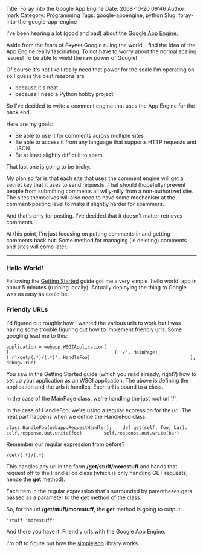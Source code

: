 Title: Foray into the Google App Engine
Date: 2008-10-20 09:46
Author: mark
Category: Programming
Tags: google-appengine, python
Slug: foray-into-the-google-app-engine

I've been hearing a lot (good and bad) about the [Google App Engine][].



Aside from the fears of ~~Skynet~~ Google ruling the world, I find the
idea of the App Engine really fascinating. To not have to worry about
the normal scaling issues! To be able to wield the raw power of Google!



Of course it's not like I really need that power for the scale I'm
operating on so I guess the best reasons are



-   because it's neat
-   because I need a Python hobby project



So I've decided to write a comment engine that uses the App Engine for
the back end.



Here are my goals:



-   Be able to use it for comments across multiple sites
-   Be able to access it from any language that supports HTTP requests
    and JSON.
-   Be at least slightly difficult to spam.



That last one is going to be tricky.



My plan so far is that each site that uses the comment engine will get a
secret key that it uses to send requests. That should (hopefully)
prevent people from submitting comments all willy-nilly from a
non-authorized site. The sites themselves will also need to have some
mechanism at the comment-posting level to make it slightly harder for
spammers.



And that's only for posting. I've decided that it doesn't matter
retrieves comments.



At this point, I'm just focusing on putting comments in and getting
comments back out. Some method for managing (ie deleting) comments and
sites will come later.



* * * * *



### Hello World!



Following the [Getting Started][] guide got me a very simple 'hello
world' app in about 5 minutes (running locally). Actually deploying the
thing to Google was as easy as could be.



### Friendly URLs



I'd figured out roughly how I wanted the various urls to work but I was
having some trouble figuring out how to implement friendly urls. Some
googling lead me to this:




~~~~ {.python name="code"}
application = webapp.WSGIApplication(                                     [                                       ( '/', MainPage),                                       ( r'/get/(.*)/(.*)', HandleFoo)                                     ], debug=True)
~~~~



You saw in the Getting Started guide (which you read already, right?)
how to set up your application as an WSGI application. The above is
defining the application and the urls it handles. Each url is bound to a
class.



In the case of the MainPage class, we're handling the just root url '/'.



In the case of HandleFoo, we're using a regular expression for the url.
The neat part happens when we define the HandleFoo class.




~~~~ {.python name="code"}
class HandleFoo(webapp.RequestHandler);    def get(self, foo, bar):        self.response.out.write(foo)        self.response.out.write(bar)
~~~~



Remember our regular expression from before?




    /get/(.*)/(.*)



This handles any url in the form **/get/stuff/morestuff** and hands that
request off to the HandleFoo class (which is only handling GET requests,
hence the **get** method).



Each item in the regular expression that's surrounded by parentheses
gets passed as a parameter to the **get** method of the class.



So, for the url **/get/stuff/morestuff**, the **get** method is going to
output




    'stuff''morestuff'



And there you have it. Friendly urls with the Google App Engine.



I'm off to figure out how the [simplejson][] library works.



  [Google App Engine]: http://code.google.com/appengine/
  [Getting Started]: http://code.google.com/appengine/docs/gettingstarted/
  [simplejson]: http://simplejson.googlecode.com
